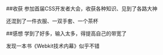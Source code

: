 ##收获
参加首届CSS开发者大会，收获各种知识、见到了各路大神

还混到了一件衣服、一双手套、一个茶杯

##感想
学到了好多，输入太多，得提高自己的带宽了

发现一本书《Webkit技术内幕》似乎不错